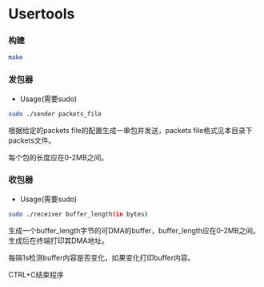 # Usertools

### 构建

```bash
make
```

### 发包器

- Usage(需要sudo)

```bash
sudo ./sender packets_file
```

根据给定的packets file的配置生成一串包并发送，packets file格式见本目录下packets文件。

每个包的长度应在0-2MB之间。

### 收包器

- Usage(需要sudo)

```bash
sudo ./receiver buffer_length(in bytes)
```

生成一个buffer_length字节的可DMA的buffer，buffer_length应在0-2MB之间。生成后在终端打印其DMA地址。

每隔1s检测buffer内容是否变化，如果变化打印buffer内容。

CTRL+C结束程序